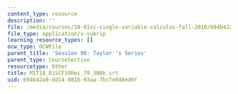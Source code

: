 ```yaml
---
content_type: resource
description: ''
file: /media/courses/18-01sc-single-variable-calculus-fall-2010/694b42a0dd14981b93aa7bcfe048ed0f_MIT18_01SCF10Rec_79_300k.srt
file_type: application/x-subrip
learning_resource_types: []
ocw_type: OCWFile
parent_title: 'Session 98: Taylor''s Series'
parent_type: CourseSection
resourcetype: Other
title: MIT18_01SCF10Rec_79_300k.srt
uid: 694b42a0-dd14-981b-93aa-7bcfe048ed0f
---
```

